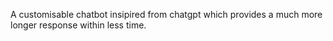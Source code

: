 A customisable chatbot insipired from chatgpt which provides a much more longer response within less time.

